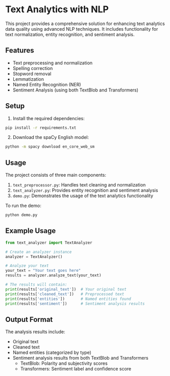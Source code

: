 # Text Analytics with NLP

This project provides a comprehensive solution for enhancing text analytics data quality using advanced NLP techniques. It includes functionality for text normalization, entity recognition, and sentiment analysis.

## Features

- Text preprocessing and normalization
- Spelling correction
- Stopword removal
- Lemmatization
- Named Entity Recognition (NER)
- Sentiment Analysis (using both TextBlob and Transformers)

## Setup

1. Install the required dependencies:
```bash
pip install -r requirements.txt
```

2. Download the spaCy English model:
```bash
python -m spacy download en_core_web_sm
```

## Usage

The project consists of three main components:

1. `text_preprocessor.py`: Handles text cleaning and normalization
2. `text_analyzer.py`: Provides entity recognition and sentiment analysis
3. `demo.py`: Demonstrates the usage of the text analytics functionality

To run the demo:
```bash
python demo.py
```

## Example Usage

```python
from text_analyzer import TextAnalyzer

# Create an analyzer instance
analyzer = TextAnalyzer()

# Analyze your text
your_text = "Your text goes here"
results = analyzer.analyze_text(your_text)

# The results will contain:
print(results['original_text'])  # Your original text
print(results['cleaned_text'])   # Preprocessed text
print(results['entities'])       # Named entities found
print(results['sentiment'])      # Sentiment analysis results
```

## Output Format

The analysis results include:
- Original text
- Cleaned text
- Named entities (categorized by type)
- Sentiment analysis results from both TextBlob and Transformers
  - TextBlob: Polarity and subjectivity scores
  - Transformers: Sentiment label and confidence score 